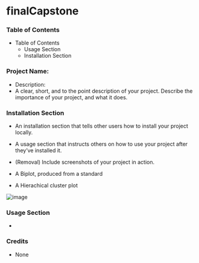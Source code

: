 # finalCapstone

### Table of Contents

- Table of Contents
  - Usage Section
  - Installation Section


### Project Name:

- Description: 
- A clear, short, and to the point description of your project. Describe
the importance of your project, and what it does.




### Installation Section

- An installation section that tells other users how to install your project
locally.

- A usage section that instructs others on how to use your project after
they’ve installed it. 


- (Removal) Include screenshots of your project in action.

- A Biplot, produced from a standard 


- A Hierachical cluster plot

![image](https://user-images.githubusercontent.com/122671771/219450150-7c15fe27-20f0-463f-b88f-f55e47b0589a.png)


### Usage Section

- 



### Credits

- None


